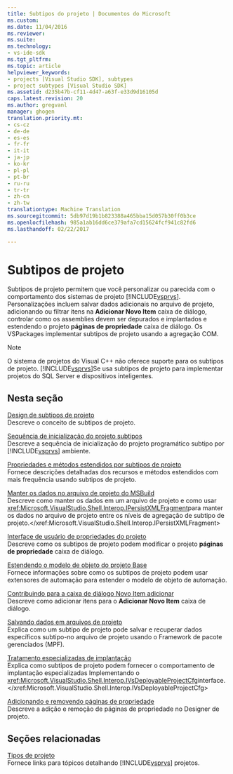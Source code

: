 ```yaml
---
title: Subtipos do projeto | Documentos do Microsoft
ms.custom: 
ms.date: 11/04/2016
ms.reviewer: 
ms.suite: 
ms.technology:
- vs-ide-sdk
ms.tgt_pltfrm: 
ms.topic: article
helpviewer_keywords:
- projects [Visual Studio SDK], subtypes
- project subtypes [Visual Studio SDK]
ms.assetid: d235b47b-cf11-4d47-a63f-e33d9d16105d
caps.latest.revision: 20
ms.author: gregvanl
manager: ghogen
translation.priority.mt:
- cs-cz
- de-de
- es-es
- fr-fr
- it-it
- ja-jp
- ko-kr
- pl-pl
- pt-br
- ru-ru
- tr-tr
- zh-cn
- zh-tw
translationtype: Machine Translation
ms.sourcegitcommit: 5db97d19b1b823388a465bba15d057b30ff0b3ce
ms.openlocfilehash: 985a1ab16dd6ce379afa7cd15624fcf941c82fd6
ms.lasthandoff: 02/22/2017

---
```

# <a name="project-subtypes"></a>Subtipos de projeto
Subtipos de projeto permitem que você personalizar ou parecida com o comportamento dos sistemas de projeto [!INCLUDE[vsprvs](../../code-quality/includes/vsprvs_md.md)]. Personalizações incluem salvar dados adicionais no arquivo de projeto, adicionando ou filtrar itens na **Adicionar Novo Item** caixa de diálogo, controlar como os assemblies devem ser depurados e implantados e estendendo o projeto **páginas de propriedade** caixa de diálogo. Os VSPackages implementar subtipos de projeto usando a agregação COM.  
  
> [!NOTE]
>  O sistema de projetos do Visual C++ não oferece suporte para os subtipos de projeto. [!INCLUDE[vsprvs](../../code-quality/includes/vsprvs_md.md)]Se usa subtipos de projeto para implementar projetos do SQL Server e dispositivos inteligentes.  
  
## <a name="in-this-section"></a>Nesta seção  
 [Design de subtipos de projeto](../../extensibility/internals/project-subtypes-design.md)  
 Descreve o conceito de subtipos de projeto.  
  
 [Sequência de inicialização do projeto subtipos](../../extensibility/internals/initialization-sequence-of-project-subtypes.md)  
 Descreve a sequência de inicialização do projeto programático subtipo por [!INCLUDE[vsprvs](../../code-quality/includes/vsprvs_md.md)] ambiente.  
  
 [Propriedades e métodos estendidos por subtipos de projeto](../../extensibility/internals/properties-and-methods-extended-by-project-subtypes.md)  
 Fornece descrições detalhadas dos recursos e métodos estendidos com mais frequência usando subtipos de projeto.  
  
 [Manter os dados no arquivo de projeto do MSBuild](../../extensibility/internals/persisting-data-in-the-msbuild-project-file.md)  
 Descreve como manter os dados em um arquivo de projeto e como usar <xref:Microsoft.VisualStudio.Shell.Interop.IPersistXMLFragment>para manter os dados no arquivo de projeto entre os níveis de agregação de subtipo de projeto.</xref:Microsoft.VisualStudio.Shell.Interop.IPersistXMLFragment>  
  
 [Interface de usuário de propriedades do projeto](../../extensibility/internals/project-property-user-interface.md)  
 Descreve como os subtipos de projeto podem modificar o projeto **páginas de propriedade** caixa de diálogo.  
  
 [Estendendo o modelo de objeto do projeto Base](../../extensibility/internals/extending-the-object-model-of-the-base-project.md)  
 Fornece informações sobre como os subtipos de projeto podem usar extensores de automação para estender o modelo de objeto de automação.  
  
 [Contribuindo para a caixa de diálogo Novo Item adicionar](../../extensibility/internals/contributing-to-the-add-new-item-dialog-box.md)  
 Descreve como adicionar itens para o **Adicionar Novo Item** caixa de diálogo.  
  
 [Salvando dados em arquivos de projeto](../../extensibility/saving-data-in-project-files.md)  
 Explica como um subtipo de projeto pode salvar e recuperar dados específicos subtipo-no arquivo de projeto usando o Framework de pacote gerenciados (MPF).  
  
 [Tratamento especializadas de implantação](../../extensibility/internals/handling-specialized-deployment.md)  
 Explica como subtipos de projeto podem fornecer o comportamento de implantação especializadas Implementando o <xref:Microsoft.VisualStudio.Shell.Interop.IVsDeployableProjectCfg>interface.</xref:Microsoft.VisualStudio.Shell.Interop.IVsDeployableProjectCfg>  
  
 [Adicionando e removendo páginas de propriedade](../../extensibility/adding-and-removing-property-pages.md)  
 Descreve a adição e remoção de páginas de propriedade no Designer de projeto.  
  
## <a name="related-sections"></a>Seções relacionadas  
 [Tipos de projeto](../../extensibility/internals/project-types.md)  
 Fornece links para tópicos detalhando [!INCLUDE[vsprvs](../../code-quality/includes/vsprvs_md.md)] projetos.
